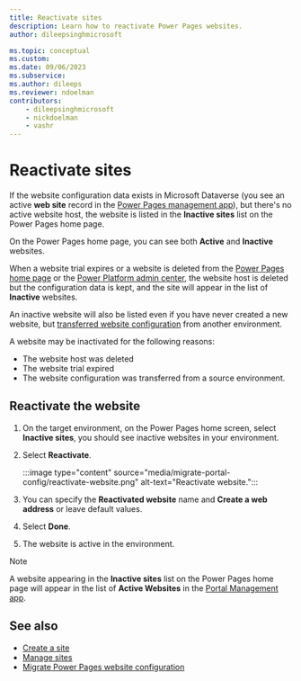 ```yaml
---
title: Reactivate sites
description: Learn how to reactivate Power Pages websites.
author: dileepsinghmicrosoft

ms.topic: conceptual
ms.custom: 
ms.date: 09/06/2023
ms.subservice: 
ms.author: dileeps
ms.reviewer: ndoelman
contributors:
    - dileepsinghmicrosoft
    - nickdoelman
    - vashr
---
```


# Reactivate sites

If the website configuration data exists in Microsoft Dataverse (you see an active **web site** record in the [Power Pages management app](../configure/portal-management-app.md)), but there's no active website host, the website is listed in the **Inactive sites** list on the Power Pages home page.

On the Power Pages home page, you can see both **Active** and **Inactive** websites.

When a website trial expires or a website is deleted from the [Power Pages home page](manage-sites.md) or the [Power Platform admin center](delete-website.md), the website host is deleted but the configuration data is kept, and the site will appear in the list of **Inactive** websites. 

An inactive website will also be listed even if you have never created a new website, but [transferred website configuration](migrate-site-configuration.md) from another environment.

A website may be inactivated for the following reasons:
- The website host was deleted
- The website trial expired
- The website configuration was transferred from a source environment.

## Reactivate the website

1. On the target environment, on the Power Pages home screen, select **Inactive sites**, you should see inactive websites in your environment.

1. Select **Reactivate**.

    :::image type="content" source="media/migrate-portal-config/reactivate-website.png" alt-text="Reactivate website.":::

1. You can specify the **Reactivated website** name and **Create a web address** or leave default values.

1. Select **Done**.

1. The website is active in the environment. 

> [!NOTE]
> A website appearing in the **Inactive sites** list on the Power Pages home page will appear in the list of **Active Websites** in the [Portal Management app](../configure/portal-management-app.md).

## See also

- [Create a site](../getting-started/create-manage.md)
- [Manage sites](manage-auth-key.md)
- [Migrate Power Pages website configuration](migrate-site-configuration.md)
